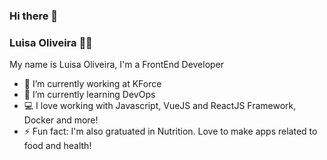 ### Hi there 👋

### Luisa Oliveira 👩‍💻


My name is Luisa Oliveira, I'm a FrontEnd Developer

- 🔭 I’m currently working at KForce
- 🌱 I’m currently learning DevOps
- 💻 I love working with Javascript, VueJS and ReactJS Framework, Docker and more!
- ⚡ Fun fact: I'm also gratuated in Nutrition. Love to make apps related to food and health!
